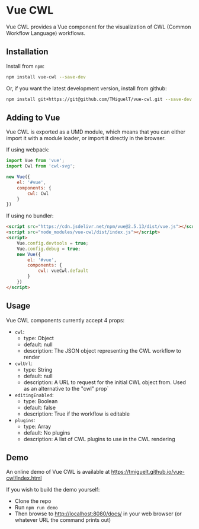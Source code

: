 # Vue CWL
Vue CWL provides a Vue component for the visualization of CWL (Common Workflow Language) workflows.

## Installation
Install from `npm`:

```bash
npm install vue-cwl --save-dev
```

Or, if you want the latest development version, install from github:

```bash
npm install git+https://git@github.com/TMiguelT/vue-cwl.git --save-dev
```

## Adding to Vue
Vue CWL is exported as a UMD module, which means that you can either import it with a module loader,
or import it directly in the browser.

If using webpack:

```javascript
import Vue from 'vue';
import Cwl from 'cwl-svg';

new Vue({
    el: '#vue',
    components: {
        cwl: Cwl
    }
})
```

If using no bundler:

```html
<script src="https://cdn.jsdelivr.net/npm/vue@2.5.13/dist/vue.js"></script>
<script src="node_modules/vue-cwl/dist/index.js"></script>
<script>
    Vue.config.devtools = true;
    Vue.config.debug = true;
    new Vue({
        el: '#vue',
        components: {
            cwl: vueCwl.default
        }
    })
</script>
```

## Usage

Vue CWL components currently accept 4 props:

* `cwl`:
    * type: Object
    * default: null
    * description: The JSON object representing the CWL workflow to render
* `cwlUrl`:
    * type: String
    * default: null
    * description: A URL to request for the initial CWL object from. Used as an alternative to the "cwl" prop`
* `editingEnabled`:
    * type: Boolean
    * default: false
    * description: True if the workflow is editable
* `plugins`:
    * type: Array
    * default: No plugins
    * description: A list of CWL plugins to use in the CWL rendering

## Demo
An online demo of Vue CWL is available at <https://tmiguelt.github.io/vue-cwl/index.html>

If you wish to build the demo yourself:
* Clone the repo
* Run `npm run demo`
* Then browse to <http://localhost:8080/docs/> in your web browser (or whatever URL the command
prints out)
